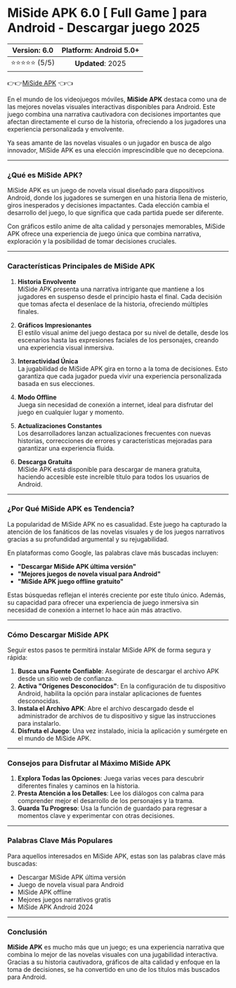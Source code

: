 # MiSide APK 6.0 [ Full Game ] para Android - Descargar juego 2025

| **Version**: 6.0 | **Platform**: Android 5.0+ |  
|:------------------:|:-----------------------:|  
| ⭐⭐⭐⭐⭐ (5/5) | **Updated**: 2025 |  

 👉👉[MiSide APK](https://bom.so/V4ihtK) 👈👈

En el mundo de los videojuegos móviles, **MiSide APK** destaca como una de las mejores novelas visuales interactivas disponibles para Android. Este juego combina una narrativa cautivadora con decisiones importantes que afectan directamente el curso de la historia, ofreciendo a los jugadores una experiencia personalizada y envolvente.  

Ya seas amante de las novelas visuales o un jugador en busca de algo innovador, MiSide APK es una elección imprescindible que no decepciona.  

---

### **¿Qué es MiSide APK?**  

MiSide APK es un juego de novela visual diseñado para dispositivos Android, donde los jugadores se sumergen en una historia llena de misterio, giros inesperados y decisiones impactantes. Cada elección cambia el desarrollo del juego, lo que significa que cada partida puede ser diferente.  

Con gráficos estilo anime de alta calidad y personajes memorables, MiSide APK ofrece una experiencia de juego única que combina narrativa, exploración y la posibilidad de tomar decisiones cruciales.  

---

### **Características Principales de MiSide APK**  

1. **Historia Envolvente**  
   MiSide APK presenta una narrativa intrigante que mantiene a los jugadores en suspenso desde el principio hasta el final. Cada decisión que tomas afecta el desenlace de la historia, ofreciendo múltiples finales.  

2. **Gráficos Impresionantes**  
   El estilo visual anime del juego destaca por su nivel de detalle, desde los escenarios hasta las expresiones faciales de los personajes, creando una experiencia visual inmersiva.  

3. **Interactividad Única**  
   La jugabilidad de MiSide APK gira en torno a la toma de decisiones. Esto garantiza que cada jugador pueda vivir una experiencia personalizada basada en sus elecciones.  

4. **Modo Offline**  
   Juega sin necesidad de conexión a internet, ideal para disfrutar del juego en cualquier lugar y momento.  

5. **Actualizaciones Constantes**  
   Los desarrolladores lanzan actualizaciones frecuentes con nuevas historias, correcciones de errores y características mejoradas para garantizar una experiencia fluida.  

6. **Descarga Gratuita**  
   MiSide APK está disponible para descargar de manera gratuita, haciendo accesible este increíble título para todos los usuarios de Android.  

---

### **¿Por Qué MiSide APK es Tendencia?**  

La popularidad de MiSide APK no es casualidad. Este juego ha capturado la atención de los fanáticos de las novelas visuales y de los juegos narrativos gracias a su profundidad argumental y su rejugabilidad.  

En plataformas como Google, las palabras clave más buscadas incluyen:  
- **"Descargar MiSide APK última versión"**  
- **"Mejores juegos de novela visual para Android"**  
- **"MiSide APK juego offline gratuito"**  

Estas búsquedas reflejan el interés creciente por este título único. Además, su capacidad para ofrecer una experiencia de juego inmersiva sin necesidad de conexión a internet lo hace aún más atractivo.  

---

### **Cómo Descargar MiSide APK**  

Seguir estos pasos te permitirá instalar MiSide APK de forma segura y rápida:  

1. **Busca una Fuente Confiable**: Asegúrate de descargar el archivo APK desde un sitio web de confianza.  
2. **Activa "Orígenes Desconocidos"**: En la configuración de tu dispositivo Android, habilita la opción para instalar aplicaciones de fuentes desconocidas.  
3. **Instala el Archivo APK**: Abre el archivo descargado desde el administrador de archivos de tu dispositivo y sigue las instrucciones para instalarlo.  
4. **Disfruta el Juego**: Una vez instalado, inicia la aplicación y sumérgete en el mundo de MiSide APK.  

---

### **Consejos para Disfrutar al Máximo MiSide APK**  

1. **Explora Todas las Opciones**: Juega varias veces para descubrir diferentes finales y caminos en la historia.  
2. **Presta Atención a los Detalles**: Lee los diálogos con calma para comprender mejor el desarrollo de los personajes y la trama.  
3. **Guarda Tu Progreso**: Usa la función de guardado para regresar a momentos clave y experimentar con otras decisiones.  

---

### **Palabras Clave Más Populares**  

Para aquellos interesados en MiSide APK, estas son las palabras clave más buscadas:  
- Descargar MiSide APK última versión  
- Juego de novela visual para Android  
- MiSide APK offline  
- Mejores juegos narrativos gratis  
- MiSide APK Android 2024  

---

### **Conclusión**  

**MiSide APK** es mucho más que un juego; es una experiencia narrativa que combina lo mejor de las novelas visuales con una jugabilidad interactiva. Gracias a su historia cautivadora, gráficos de alta calidad y enfoque en la toma de decisiones, se ha convertido en uno de los títulos más buscados para Android.  
